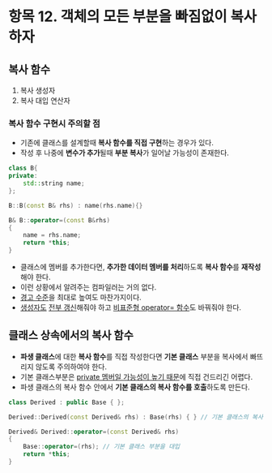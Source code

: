 # 항목 12. 객체의 모든 부분을 빠짐없이 복사하자
## 복사 함수
1. 복사 생성자
2. 복사 대입 연산자

### 복사 함수 구현시 주의할 점
- 기존에 클래스를 설계할때 **복사 함수를 직접 구현**하는 경우가 있다.
- 작성 후 나중에 **변수가 추가**될때 **부분 복사**가 일어날 가능성이 존재한다.
```cpp
class B{
private:
    std::string name;
};

B::B(const B& rhs) : name(rhs.name){}

B& B::operator=(const B&rhs)
{
    name = rhs.name;
    return *this;
}
```
- 클래스에 멤버를 추가한다면, **추가한 데이터 멤버를 처리**하도록 **복사 함수**를 **재작성**해야 한다.
- 이런 상황에서 알려주는 컴파일러는 거의 없다.
- [경고 수준](/Chapter9/Item53.md)을 최대로 높여도 마찬가지이다.
- [생성자도](/Chapter1/Item4.md) [전부 갱신](/Chapter7/Item45.md)해줘야 하고 [비표준형 operator= 함수](/Chapter2/Item10.md)도 바꿔줘야 한다.
    
## 클래스 상속에서의 복사 함수
- **파생 클래스**에 대한 **복사 함수**를 직접 작성한다면 **기본 클래스** 부분을 복사에서 빠뜨리지 않도록 주의하여야 한다.
- 기본 클래스부분은 [private 멤버일 가능성이 높기 때문](/Chapter4/Item22.md)에 직접 건드리긴 어렵다.
- 파생 클래스의 복사 함수 안에서 **기본 클래스의 복사 함수를 호출**하도록 만든다.

```cpp
class Derived : public Base { };

Derived::Derived(const Derived& rhs) : Base(rhs) { } // 기본 클래스의 복사 생성자 호출

Derived& Derived::operator=(const Derived& rhs)
{
    Base::operator=(rhs); // 기본 클래스 부분을 대입
    return *this;
}
```